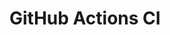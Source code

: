 # GitHub Actions CI
















































































































































































































































































































































































































































































































































































































































































































































































































































































































































































































































































































































































































































































































































































































































































































































































































































































































































































































































































































































































































































































































































































































































































































































































































































































































































































































































































































































































































































































































































































































































































































































































